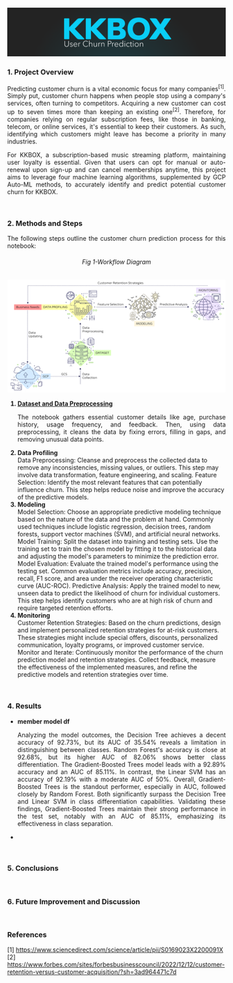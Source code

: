<p align="center">
<img src="https://github.com/theidari/customer_churn/blob/main/assets/churn_header_light.png">
</p>
<h3>1. Project Overview</h3>
<p align="justify">
Predicting customer churn is a vital economic focus for many companies<sup>[1]</sup>. Simply put, customer churn happens when people stop using a company's services, often turning to competitors. Acquiring a new customer can cost up to seven times more than keeping an existing one<sup>[2]</sup>. Therefore, for companies relying on regular subscription fees, like those in banking, telecom, or online services, it's essential to keep their customers. As such, identifying which customers might leave has become a priority in many industries.
</p>
<p align="justify">
For KKBOX, a subscription-based music streaming platform, maintaining user loyalty is essential. Given that users can opt for manual or auto-renewal upon sign-up and can cancel memberships anytime, this project aims to leverage four machine learning algorithms, supplemented by GCP Auto-ML methods, to accurately identify and predict potential customer churn for KKBOX.</p>
<img src="https://img.shields.io/badge/ -223337.svg?style=for-the-badge" width="1500px" height="1px">
<h3>2. Methods and Steps</h3>
<p align="justify">The following steps outline the customer churn prediction process for this notebook:</p>
<h6 align="center">Fig 1-Workflow Diagram</h6>
<img src="https://github.com/theidari/customer_churn/blob/main/assets/workflowfix.png">

<ol>
<b><li><a href="https://github.com/theidari/customer_churn/tree/main/data">Dataset and Data Preprocessing</a></li></b>
<p align="justify">The notebook gathers essential customer details like age, purchase history, usage frequency, and feedback. Then, using data preprocessing, it cleans the data by fixing errors, filling in gaps, and removing unusual data points.</p>
<b><li>Data Profiling</li></b>
  Data Preprocessing: Cleanse and preprocess the collected data to remove any inconsistencies, missing values, or outliers. This step may involve data transformation, feature engineering, and scaling.
Feature Selection: Identify the most relevant features that can potentially influence churn. This step helps reduce noise and improve the accuracy of the predictive models.
<b><li>Modeling</li></b>
Model Selection: Choose an appropriate predictive modeling technique based on the nature of the data and the problem at hand. Commonly used techniques include logistic regression, decision trees, random forests, support vector machines (SVM), and artificial neural networks.
Model Training: Split the dataset into training and testing sets. Use the training set to train the chosen model by fitting it to the historical data and adjusting the model's parameters to minimize the prediction error.
Model Evaluation: Evaluate the trained model's performance using the testing set. Common evaluation metrics include accuracy, precision, recall, F1 score, and area under the receiver operating characteristic curve (AUC-ROC).
Predictive Analysis: Apply the trained model to new, unseen data to predict the likelihood of churn for individual customers. This step helps identify customers who are at high risk of churn and require targeted retention efforts.
<b><li>Monitoring</li></b>
Customer Retention Strategies: Based on the churn predictions, design and implement personalized retention strategies for at-risk customers. These strategies might include special offers, discounts, personalized communication, loyalty programs, or improved customer service.
Monitor and Iterate: Continuously monitor the performance of the churn prediction model and retention strategies. Collect feedback, measure the effectiveness of the implemented measures, and refine the predictive models and retention strategies over time.
</ol>
<img src="https://img.shields.io/badge/ -223337.svg?style=for-the-badge" width="1500px" height="1px">
<h3>4. Results</h3>
<ul><li><b>member model df</b>
<p align="justify">Analyzing the model outcomes, the Decision Tree achieves a decent accuracy of 92.73%, but its AUC of 35.54% reveals a limitation in distinguishing between classes. Random Forest's accuracy is close at 92.68%, but its higher AUC of 82.06% shows better class differentiation. The Gradient-Boosted Trees model leads with a 92.89% accuracy and an AUC of 85.11%. In contrast, the Linear SVM has an accuracy of 92.19% with a moderate AUC of 50%. Overall, Gradient-Boosted Trees is the standout performer, especially in AUC, followed closely by Random Forest. Both significantly surpass the Decision Tree and Linear SVM in class differentiation capabilities. Validating these findings, Gradient-Boosted Trees maintain their strong performance in the test set, notably with an AUC of 85.11%, emphasizing its effectiveness in class separation.</p></li> 
<li align="justify"></li></ul>
<img src="https://img.shields.io/badge/ -223337.svg?style=for-the-badge" width="1500px" height="1px">
<h3>5. Conclusions</h3>

<img src="https://img.shields.io/badge/ -223337.svg?style=for-the-badge" width="1500px" height="1px">
<h3>6. Future Improvement and Discussion</h3>

<img src="https://img.shields.io/badge/ -223337.svg?style=for-the-badge" width="1500px" height="1px">
<h3>References</h3>

[1] https://www.sciencedirect.com/science/article/pii/S0169023X2200091X <br>
[2] https://www.forbes.com/sites/forbesbusinesscouncil/2022/12/12/customer-retention-versus-customer-acquisition/?sh=3ad964471c7d

